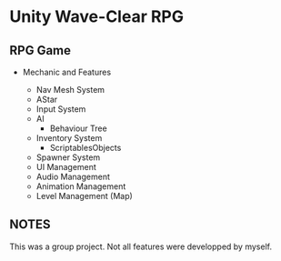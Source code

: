 # Unity Wave-Clear RPG

## RPG Game

* Mechanic and Features

  * Nav Mesh System
  * AStar
  * Input System
  * AI
    * Behaviour Tree
  * Inventory System
    * ScriptablesObjects
  * Spawner System
  * UI Management
  * Audio Management
  * Animation Management
  * Level Management (Map)

## NOTES

This was a group project. Not all features were developped by myself.
